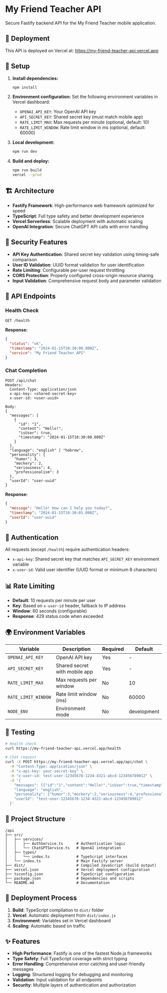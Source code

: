 # My Friend Teacher API

Secure Fastify backend API for the My Friend Teacher mobile application.

## 🚀 Deployment

This API is deployed on Vercel at: https://my-friend-teacher-api.vercel.app

## 🔧 Setup

1. **Install dependencies:**
   ```bash
   npm install
   ```

2. **Environment configuration:**
   Set the following environment variables in Vercel dashboard:
   - `OPENAI_API_KEY`: Your OpenAI API key
   - `API_SECRET_KEY`: Shared secret key (must match mobile app)
   - `RATE_LIMIT_MAX`: Max requests per minute (optional, default: 10)
   - `RATE_LIMIT_WINDOW`: Rate limit window in ms (optional, default: 60000)

3. **Local development:**
   ```bash
   npm run dev
   ```

4. **Build and deploy:**
   ```bash
   npm run build
   vercel --prod
   ```

## 🏗️ Architecture

- **Fastify Framework**: High-performance web framework optimized for speed
- **TypeScript**: Full type safety and better development experience
- **Vercel Serverless**: Scalable deployment with automatic scaling
- **OpenAI Integration**: Secure ChatGPT API calls with error handling

## 🔐 Security Features

- **API Key Authentication**: Shared secret key validation using timing-safe comparison
- **User ID Validation**: UUID format validation for user identification
- **Rate Limiting**: Configurable per-user request throttling
- **CORS Protection**: Properly configured cross-origin resource sharing
- **Input Validation**: Comprehensive request body and parameter validation

## 📡 API Endpoints

### Health Check
```http
GET /health
```

**Response:**
```json
{
  "status": "ok",
  "timestamp": "2024-01-15T10:30:00.000Z",
  "service": "My Friend Teacher API"
}
```

### Chat Completion
```http
POST /api/chat
Headers:
  Content-Type: application/json
  x-api-key: <shared-secret-key>
  x-user-id: <user-uuid>

Body:
{
  "messages": [
    {
      "id": "1",
      "content": "Hello!",
      "isUser": true,
      "timestamp": "2024-01-15T10:30:00.000Z"
    }
  ],
  "language": "english" | "hebrew",
  "personality": {
    "humor": 3,
    "mockery": 2,
    "seriousness": 4,
    "professionalism": 3
  },
  "userId": "user-uuid"
}
```

**Response:**
```json
{
  "message": "Hello! How can I help you today?",
  "timestamp": "2024-01-15T10:30:01.000Z",
  "userId": "user-uuid"
}
```

## 🔑 Authentication

All requests (except `/health`) require authentication headers:
- `x-api-key`: Shared secret key that matches `API_SECRET_KEY` environment variable
- `x-user-id`: Valid user identifier (UUID format or minimum 8 characters)

## 📊 Rate Limiting

- **Default**: 10 requests per minute per user
- **Key**: Based on `x-user-id` header, fallback to IP address
- **Window**: 60 seconds (configurable)
- **Response**: 429 status code when exceeded

## 🌍 Environment Variables

| Variable | Description | Required | Default |
|----------|-------------|----------|---------|
| `OPENAI_API_KEY` | OpenAI API key | Yes | - |
| `API_SECRET_KEY` | Shared secret with mobile app | Yes | - |
| `RATE_LIMIT_MAX` | Max requests per window | No | 10 |
| `RATE_LIMIT_WINDOW` | Rate limit window (ms) | No | 60000 |
| `NODE_ENV` | Environment mode | No | development |

## 🧪 Testing

```bash
# Health check
curl https://my-friend-teacher-api.vercel.app/health

# Chat request
curl -X POST https://my-friend-teacher-api.vercel.app/api/chat \
  -H "Content-Type: application/json" \
  -H "x-api-key: your-secret-key" \
  -H "x-user-id: test-user-12345678-1234-4321-abcd-123456789012" \
  -d '{
    "messages": [{"id":"1","content":"Hello!","isUser":true,"timestamp":"2024-01-15T10:30:00.000Z"}],
    "language": "english",
    "personality": {"humor":3,"mockery":2,"seriousness":4,"professionalism":3},
    "userId": "test-user-12345678-1234-4321-abcd-123456789012"
  }'
```

## 📁 Project Structure

```
/api
├── src/
│   ├── services/
│   │   ├── AuthService.ts      # Authentication logic
│   │   └── ChatGPTService.ts   # OpenAI integration
│   ├── types/
│   │   └── index.ts            # TypeScript interfaces
│   └── index.ts                # Main Fastify server
├── dist/                       # Compiled JavaScript (build output)
├── vercel.json                 # Vercel deployment configuration
├── tsconfig.json               # TypeScript configuration
├── package.json                # Dependencies and scripts
└── README.md                   # Documentation
```

## 🚀 Deployment Process

1. **Build**: TypeScript compilation to `dist/` folder
2. **Vercel**: Automatic deployment from `dist/index.js`
3. **Environment**: Variables set in Vercel dashboard
4. **Scaling**: Automatic based on traffic

## ✨ Features

- **High Performance**: Fastify is one of the fastest Node.js frameworks
- **Type Safety**: Full TypeScript coverage with strict typing
- **Error Handling**: Comprehensive error catching and user-friendly messages
- **Logging**: Structured logging for debugging and monitoring
- **Validation**: Input validation for all endpoints
- **Security**: Multiple layers of authentication and authorization
